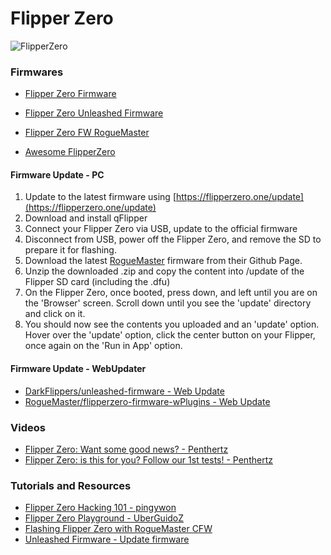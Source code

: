 # Flipper Zero

![FlipperZero](../assets/image.png)

### **Firmwares**

* [Flipper Zero Firmware](https://github.com/flipperdevices/flipperzero-firmware)
* [Flipper Zero Unleashed Firmware](https://github.com/Eng1n33r/flipperzero-firmware)
* [Flipper Zero FW RogueMaster](https://github.com/RogueMaster/flipperzero-firmware-wPlugins)

* [Awesome FlipperZero](https://github.com/djsime1/awesome-flipperzero)

#### Firmware Update - PC

1. Update to the latest firmware using [https://flipperzero.one/update](https://flipperzero.one/update)
2. Download and install qFlipper
3. Connect your Flipper Zero via USB, update to the official firmware
4. Disconnect from USB, power off the Flipper Zero, and remove the SD to prepare it for flashing.
5. Download the latest [RogueMaster](https://github.com/RogueMaster/flipperzero-firmware-wPlugins) firmware from their Github Page. 
6. Unzip the downloaded .zip and copy the content into /update of the Flipper SD card (including the .dfu)
7. On the Flipper Zero, once booted, press down, and left until you are on the 'Browser' screen. Scroll down until you see the 'update' directory and click on it.
8. You should now see the contents you uploaded and an 'update' option. Hover over the 'update' option, click the center button on your Flipper, once again on the 'Run in App' option.

#### Firmware Update - WebUpdater

* [DarkFlippers/unleashed-firmware - Web Update](https://lab.flipper.net/?url=https://unleashedflip.com/fw_extra_apps/flipper-z-f7-update-unlshd-038e.tgz&channel=release-cfw&version=unlshd-038e)
* [RogueMaster/flipperzero-firmware-wPlugins - Web Update](https://lab.flipper.net/?url=https%3A%2F%2Frogue-master.net%2F%3Ffile%3DRM0322-1504-0.79.2-22158b0.tgz&channel=RM0322-1504-0.79.2-22158b0&version=0.79.2)


### Videos

* [Flipper Zero: Want some good news? - Penthertz](https://www.youtube.com/watch?v=tB0eYatvu0k)
* [Flipper Zero: is this for you? Follow our 1st tests! - Penthertz](https://www.youtube.com/watch?v=W5YYObSBUno)

### Tutorials and Resources

* [Flipper Zero Hacking 101 - pingywon](https://flipper.pingywon.com/flipper/)
* [Flipper Zero Playground - UberGuidoZ](https://github.com/UberGuidoZ/Flipper)
* [Flashing Flipper Zero with RogueMaster CFW](https://interestingsoup.com/n00b-guide-flashing-flipper-zero-to-rougemaster/)
* [Unleashed Firmware - Update firmware](https://github.com/DarkFlippers/unleashed-firmware/blob/dev/documentation/HowToInstall.md)


